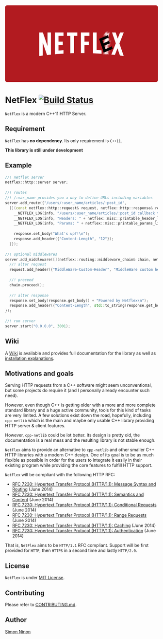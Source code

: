 <p align="center">
 <img src="https://raw.githubusercontent.com/Cylix/netflex/master/assets/images/netflex_logo.jpg"/>
</p>

# NetFlex [![Build Status](https://travis-ci.org/Cylix/NetFlex.svg?branch=master)](https://travis-ci.org/Cylix/NetFlex)
`NetFlex` is a modern C++11 HTTP Server.

## Requirement
`NetFlex` has **no dependency**. Its only requirement is `C++11`.

**This library is still under development**

## Example

```cpp
//! netflex server
netflex::http::server server;

//! routes
//! /:var_name provides you a way to define URLs including variables
server.add_route({"/users/:user_name/articles/:post_id",
  [](const netflex::http::request& request, netflex::http::response& response) {
    __NETFLEX_LOG(info, "/users/:user_name/articles/:post_id callback triggered");
    __NETFLEX_LOG(info, "Headers: " + netflex::misc::printable_header_list(request.get_headers()));
    __NETFLEX_LOG(info, "Params: " + netflex::misc::printable_params_list(request.get_params()));

    response.set_body("What's up?!\n");
    response.add_header({"Content-Length", "12"});
  }});

//! optional middlewares
server.add_middleware([](netflex::routing::middleware_chain& chain, netflex::http::request& request, netflex::http::response& response) {
  //! alter request
  request.add_header({"MiddleWare-Custom-Header", "MiddleWare custom header value"});

  //! proceed
  chain.proceed();

  //! alter response
  response.set_body(response.get_body() + "Powered by Netflex\n");
  response.add_header({"Content-Length", std::to_string(response.get_body().length())});
});

//! run server
server.start("0.0.0.0", 3001);
```

## Wiki
A [Wiki](https://github.com/Cylix/netflex/wiki) is available and provides full documentation for the library as well as [installation explanations](https://github.com/Cylix/netflex/wiki/Installation).

## Motivations and goals
Serving HTTP requests from a C++ software might seem unconventional, but some projects do require it (and I personally already encounter such need).

However, even though C++ is getting older with a more and more complete standard library and a huge active community, tools for this kind of tasks are very limited.
A few solutions exist down the road, hopefully, including `cpp-netlib` which is the main and maybe only usable C++ library providing HTTP server & client features.

However, `cpp-netlib` could be lot better. Its design is pretty old, the documentation is a real mess and the resulting library is not stable enough.

`NetFlex` aims to provide an alternative to `cpp-netlib` and other smaller C++ HTTP libraries with a modern C++ design.
One of its goal is to be as much flexible as possible in order for the users to integrate it easily in their existing program while providing the core features to fulfill HTTP support.

`NetFlex` will be compliant with the following HTTP RFC:

* [RFC 7230: Hypertext Transfer Protocol (HTTP/1.1): Message Syntax and Routing](https://tools.ietf.org/html/rfc7230) (June 2014)
* [RFC 7230: Hypertext Transfer Protocol (HTTP/1.1): Semantics and Content](https://tools.ietf.org/html/rfc7231) (June 2014)
* [RFC 7230: Hypertext Transfer Protocol (HTTP/1.1): Conditional Requests](https://tools.ietf.org/html/rfc7232) (June 2014)
* [RFC 7230: Hypertext Transfer Protocol (HTTP/1.1): Range Requests](https://tools.ietf.org/html/rfc7233) (June 2014)
* [RFC 7230: Hypertext Transfer Protocol (HTTP/1.1): Caching](https://tools.ietf.org/html/rfc7234) (June 2014)
* [RFC 7230: Hypertext Transfer Protocol (HTTP/1.1): Authentication](https://tools.ietf.org/html/rfc7235) (June 2014)

That is, `NetFlex` aims to be `HTTP/1.1` RFC compliant.
Support will be first provided for `HTTP`, then `HTTPS` in a second time and lastly `HTTP/2.0`.

## License
`NetFlex` is under [MIT License](LICENSE).

## Contributing
Please refer to [CONTRIBUTING.md](CONTRIBUTING.md).

## Author
[Simon Ninon](http://simon-ninon.fr)
